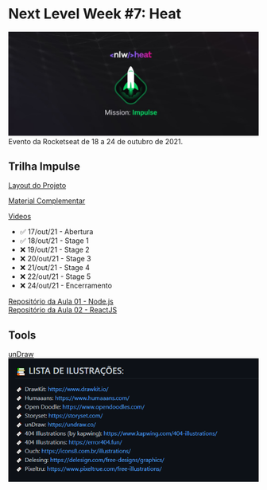 # Next Level Week #7: Heat

![nlw-heat-impulse-logo](./nlw-heat-impulse.jpg)
Evento da Rocketseat de 18 a 24 de outubro de 2021.

## Trilha Impulse

[Layout do Projeto](https://www.figma.com/community/file/1031699316177416916)

[Material Complementar](https://efficient-sloth-d85.notion.site/Impulse-240cb588fb8d4089917c7a6cef0008b3)

[Videos](https://nextlevelweek.com/episodios/impulse/aula-1/edicao/7)

- ✅ 17/out/21 - Abertura
- ✅ 18/out/21 - Stage 1
- ❌ 19/out/21 - Stage 2
- ❌ 20/out/21 - Stage 3
- ❌ 21/out/21 - Stage 4
- ❌ 22/out/21 - Stage 5
- ❌ 24/out/21 - Encerramento

[Repositório da Aula 01 - Node.js](https://github.com/rocketseat-education/nlw-heat-node)\
[Repositório da Aula 02 - ReactJS](https://github.com/rocketseat-education/nlw-heat-web)

## Tools

[unDraw](https://undraw.co/)
![Tools](./tools.png)
